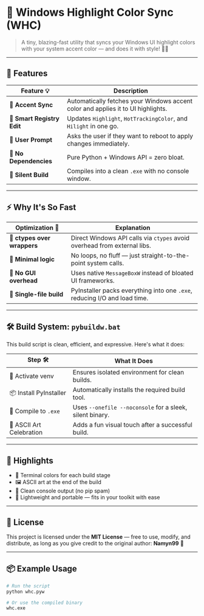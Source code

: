 # 🎨 Windows Highlight Color Sync (WHC)

> A tiny, blazing-fast utility that syncs your Windows UI highlight colors with your system accent color — and does it with style! 🌈✨

---

## 🌟 Features

| Feature 💡                  | Description                                                                 |
|----------------------------|-----------------------------------------------------------------------------|
| 🎯 **Accent Sync**         | Automatically fetches your Windows accent color and applies it to UI highlights. |
| 🧠 **Smart Registry Edit** | Updates `Highlight`, `HotTrackingColor`, and `Hilight` in one go.           |
| 💬 **User Prompt**         | Asks the user if they want to reboot to apply changes immediately.         |
| 🧩 **No Dependencies**     | Pure Python + Windows API = zero bloat.                                     |
| 🧼 **Silent Build**        | Compiles into a clean `.exe` with no console window.                        |

---

## ⚡ Why It's So Fast

| Optimization 🚀              | Explanation                                                                 |
|-----------------------------|-----------------------------------------------------------------------------|
| 🧬 **ctypes over wrappers** | Direct Windows API calls via `ctypes` avoid overhead from external libs.   |
| 🧠 **Minimal logic**        | No loops, no fluff — just straight-to-the-point system calls.              |
| 🧰 **No GUI overhead**      | Uses native `MessageBoxW` instead of bloated UI frameworks.                |
| 🧼 **Single-file build**    | PyInstaller packs everything into one `.exe`, reducing I/O and load time.  |

---

## 🛠 Build System: `pybuildw.bat`

This build script is clean, efficient, and expressive. Here's what it does:

| Step 🛠️                     | What It Does                                                                 |
|-----------------------------|------------------------------------------------------------------------------|
| 🐍 Activate venv            | Ensures isolated environment for clean builds.                              |
| 📦 Install PyInstaller      | Automatically installs the required build tool.                             |
| 🧪 Compile to `.exe`        | Uses `--onefile --noconsole` for a sleek, silent binary.                    |
| 🎉 ASCII Art Celebration    | Adds a fun visual touch after a successful build.                           |

---

## 🧾 Highlights

- 💚 Terminal colors for each build stage
- 🖼️ ASCII art at the end of the build
- 🧼 Clean console output (no pip spam)
- 🐾 Lightweight and portable — fits in your toolkit with ease

---

## 📜 License

This project is licensed under the **MIT License** — free to use, modify, and distribute, as long as you give credit to the original author: **Namyn99** 💖

---

## 📦 Example Usage

```bash
# Run the script
python whc.pyw

# Or use the compiled binary
whc.exe
